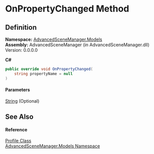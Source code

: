 # OnPropertyChanged Method

## Definition

**Namespace:** [AdvancedSceneManager.Models](N_AdvancedSceneManager_Models.md)\
**Assembly:** AdvancedSceneManager (in AdvancedSceneManager.dll) Version: 0.0.0.0

**C#**

```c#
public override void OnPropertyChanged(
	string propertyName = null
)
```

#### Parameters

&#x20; [String](https://learn.microsoft.com/dotnet/api/system.string)  (Optional)&#x20;

## See Also

#### Reference

[Profile Class](T_AdvancedSceneManager_Models_Profile.md)\
[AdvancedSceneManager.Models Namespace](N_AdvancedSceneManager_Models.md)
